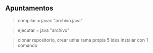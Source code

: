 ## Apuntamentos
>compilar = javac "archivo.java"

>ejecutar = java "archivo"

>clonar repositorio, crear unha rama propia 5 ides instalar con 1 comando